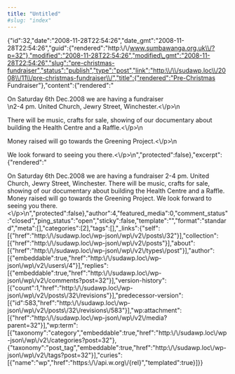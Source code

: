 ```yaml
---
title: "Untitled"
#slug: "index"
---
```


{"id":32,"date":"2008-11-28T22:54:26","date\_gmt":"2008-11-28T22:54:26","guid":{"rendered":"http:\\/\\/www.sumbawanga.org.uk\\/?p=32"},"modified":"2008-11-28T22:54:26","modified\_gmt":"2008-11-28T22:54:26","slug":"pre-christmas-fundraiser","status":"publish","type":"post","link":"http:\\/\\/sudawp.loc\\/2008\\/11\\/pre-christmas-fundraiser\\/","title":{"rendered":"Pre-Christmas Fundraiser"},"content":{"rendered":"

On Saturday 6th Dec.2008 we are having a fundraiser  
\\n2-4 pm. United Church, Jewry Street, Winchester.<\\/p>\\n

There will be music, crafts for sale, showing of our documentary about building the Health Centre and a Raffle.<\\/p>\\n

Money raised will go towards the Greening Project.<\\/p>\\n

We look forward to seeing you there.<\\/p>\\n","protected":false},"excerpt":{"rendered":"

On Saturday 6th Dec.2008 we are having a fundraiser 2-4 pm. United Church, Jewry Street, Winchester. There will be music, crafts for sale, showing of our documentary about building the Health Centre and a Raffle. Money raised will go towards the Greening Project. We look forward to seeing you there.<\\/p>\\n","protected":false},"author":4,"featured\_media":0,"comment\_status":"closed","ping\_status":"open","sticky":false,"template":"","format":"standard","meta":\[\],"categories":\[2\],"tags":\[\],"\_links":{"self":\[{"href":"http:\\/\\/sudawp.loc\\/wp-json\\/wp\\/v2\\/posts\\/32"}\],"collection":\[{"href":"http:\\/\\/sudawp.loc\\/wp-json\\/wp\\/v2\\/posts"}\],"about":\[{"href":"http:\\/\\/sudawp.loc\\/wp-json\\/wp\\/v2\\/types\\/post"}\],"author":\[{"embeddable":true,"href":"http:\\/\\/sudawp.loc\\/wp-json\\/wp\\/v2\\/users\\/4"}\],"replies":\[{"embeddable":true,"href":"http:\\/\\/sudawp.loc\\/wp-json\\/wp\\/v2\\/comments?post=32"}\],"version-history":\[{"count":1,"href":"http:\\/\\/sudawp.loc\\/wp-json\\/wp\\/v2\\/posts\\/32\\/revisions"}\],"predecessor-version":\[{"id":583,"href":"http:\\/\\/sudawp.loc\\/wp-json\\/wp\\/v2\\/posts\\/32\\/revisions\\/583"}\],"wp:attachment":\[{"href":"http:\\/\\/sudawp.loc\\/wp-json\\/wp\\/v2\\/media?parent=32"}\],"wp:term":\[{"taxonomy":"category","embeddable":true,"href":"http:\\/\\/sudawp.loc\\/wp-json\\/wp\\/v2\\/categories?post=32"},{"taxonomy":"post\_tag","embeddable":true,"href":"http:\\/\\/sudawp.loc\\/wp-json\\/wp\\/v2\\/tags?post=32"}\],"curies":\[{"name":"wp","href":"https:\\/\\/api.w.org\\/{rel}","templated":true}\]}}